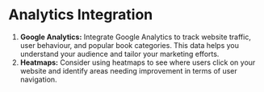 # Analytics Integration
1. **Google Analytics:** Integrate Google Analytics to track website traffic, user behaviour, and popular book categories. This data helps you understand your audience and tailor your marketing efforts.
2. **Heatmaps:** Consider using heatmaps to see where users click on your website and identify areas needing improvement in terms of user navigation.